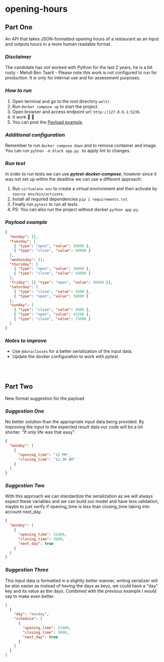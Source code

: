 # opening-hours

## Part One

An API that takes JSON-formatted opening hours of a restaurant as an input and outputs hours in a more human readable format.

### _Disclaimer_

The candidate has not worked with Python for the last 2 years, he is a bit rusty - Mehdi Ben Taarit -
Please note this work is not configured to run for production. It is only for internal use and for assessment purposes.

### _How to run_

1. Open terminal and go to the root directory `wolt/`.
2. Run `docker compose up` to start the project.
3. Open browser and access endpoint url: `http://127.0.0.1:5230`.
4. It work 🎉 🎉
5. You can post the [Payload example](#payload-example).

### _Additional configuration_

Remember to run `docker compose down` and to remove container and image.
You can run `python -m black app.py ` to apply lint to changes.

### _Run test_

In order to run tests we can use **_pytest-docker-compose_**, however since it was not set up within the deadline we can use a different approach:

1. Run `virtualenv env` to create a virtual environment and then activate by `source env/bin/activate`.
2. Install all required dependencies `pip i requirements.txt`.
3. Finally run `pytest` to run all tests.
4. PS: You can also run the project without docker `python app.py`.

### _Payload example_

```json
{
  "monday": [],
  "tuesday": [
    { "type": "open", "value": 36000 },
    { "type": "close", "value": 64800 }
  ],
  "wednesday": [],
  "thursday": [
    { "type": "open", "value": 36000 },
    { "type": "close", "value": 64800 }
  ],
  "friday": [{ "type": "open", "value": 36000 }],
  "saturday": [
    { "type": "close", "value": 3600 },
    { "type": "open", "value": 36000 }
  ],
  "sunday": [
    { "type": "close", "value": 3600 },
    { "type": "open", "value": 43200 },
    { "type": "close", "value": 75600 }
  ]
}
```

### _Notes to improve_

- Use `@dataclasses` for a better serialization of the input data.
- Update the docker configuration to work with _pytest_.

<br/>
<br/>

## Part Two

New format suggestion for the payload

### _Suggestion One_

No better solution than the appropriate input data being provided. By improving the input to the
expected result data our code will be a lot shorter. “If only life was that easy”.

```json
{
  "monday": [
    {
      "opening_time": "12 PM",
      "closing_time": "12:30 AM"
    }
  ]
}
```

### _Suggestion Two_

With this approach we can standardize the serialization as we will always expect these variables
and we can build our model and have less validation, maybe to just verify if opening_time is
less than closing_time taking into account next_day.

```json
{
  "monday": [
    {
      "opening_time": 32400,
      "closing_time": 3600,
      "next_day": true
    }
  ]
}
```

### _Suggestion Three_

This input data is formatted in a slightly better manner, writing serializer will be also easier as
instead of having the days as keys, we could have a "day" key and its value as the days. Combined with
the previous example I would say to make even better.

```json
[
  {
    "day": "monday",
    "schedule": [
      {
        "opening_time": 32400,
        "closing_time": 3600,
        "next_day": true
      }
    ]
  }
]
```
